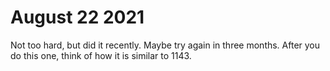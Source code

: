 # August 22 2021
Not too hard, but did it recently. Maybe try again in three months.
After you do this one, think of how it is similar to 1143.